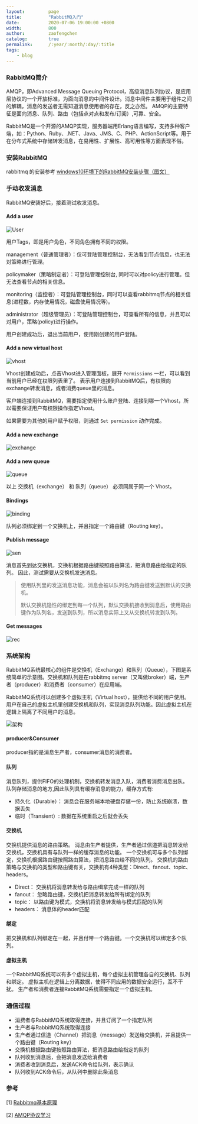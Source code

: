 ```yaml
---
layout:         page
title:          "RabbitMQ入门"
date:           2020-07-06 19:00:00 +0800
width:          800
author:         zaofengchen
catalog:        true
permalink:      /:year/:month/:day/:title
tags:
    - blog
---
```


### RabbitMQ简介
AMQP，即Advanced Message Queuing Protocol，高级消息队列协议，是应用层协议的一个开放标准，为面向消息的中间件设计。消息中间件主要用于组件之间的解耦，消息的发送者无需知道消息使用者的存在，反之亦然。
AMQP的主要特征是面向消息、队列、路由（包括点对点和发布/订阅）,可靠、安全。

RabbitMQ是一个开源的AMQP实现，服务器端用Erlang语言编写，支持多种客户端，如：Python、Ruby、.NET、Java、JMS、C、PHP、ActionScript等。用于在分布式系统中存储转发消息，在易用性、扩展性、高可用性等方面表现不俗。

### 安装RabbitMQ
rabbitmq 的安装参考 [windows10环境下的RabbitMQ安装步骤（图文）](https://blog.csdn.net/weixin_39735923/article/details/79288578)

### 手动收发消息
RabbitMQ安装好后，接着测试收发消息。
#### Add a user
<img src="http://tvax3.sinaimg.cn/large/7d4c6366gy1ggh4kwv049j20yt09y74f.jpg" alt="User" width="{{ page.width}}" align="bottom" />

用户Tags，即是用户角色，不同角色拥有不同的权限。

management（普通管理者）：仅可登陆管理控制台，无法看到节点信息，也无法对策略进行管理。

policymaker（策略制定者）：可登陆管理控制台, 同时可以对policy进行管理。但无法查看节点的相关信息。

monitoring（监控者）：可登陆管理控制台，同时可以查看rabbitmq节点的相关信息(进程数，内存使用情况，磁盘使用情况等)。

administrator（超级管理员）：可登陆管理控制台，可查看所有的信息，并且可以对用户，策略(policy)进行操作。

用户创建成功后，退出当前用户，使用刚创建的用户登陆。

#### Add a new virtual host
<img src="http://tvax3.sinaimg.cn/large/7d4c6366gy1ggh4nhxbevj20yt09jt90.jpg" alt="vhost" width="{{ page.width}}" align="bottom" />

Vhost创建成功后，点击Vhost进入管理面板，展开 `Permissions` 一栏，可以看到当前用户已经在权限列表里了。
表示用户连接到RabbitMQ后，有权限向exchange转发消息，或者消费queue里的消息。

客户端连接到RabbitMQ，需要指定使用什么账户登陆、连接到哪一个Vhost，所以需要保证用户有权限操作指定Vhost。

如果需要为其他的用户赋予权限，则通过 `Set permission` 动作完成。

#### Add a new exchange
<img src="http://tvax3.sinaimg.cn/large/7d4c6366gy1ggh4nw55uvj20yd08jglm.jpg" alt="exchange" width="{{ page.width}}" align="bottom" />


#### Add a new queue
<img src="http://tva3.sinaimg.cn/large/7d4c6366gy1ggh4od56x6j20yt08fq32.jpg" alt="queue" width="{{ page.width}}" align="bottom" />

以上 交换机（exchange） 和 队列（queue） 必须同属于同一个 Vhost。

#### Bindings
<img src="http://tva1.sinaimg.cn/large/7d4c6366gy1ggh4ou20p0j20yt0c80sx.jpg" alt="binding" width="{{ page.width}}" align="bottom" />

队列必须绑定到一个交换机上，并且指定一个路由键（Routing key）。

#### Publish message
<img src="http://tvax4.sinaimg.cn/large/7d4c6366gy1gghaxc3ovuj20yt0e3jrl.jpg" alt="sen" width="{{ page.width}}" align="bottom" />

消息首先到达交换机，交换机根据路由键按照路由算法，把消息路由给指定的队列。
因此，测试需要从交换机发送消息。

>使用队列里的发送消息功能，消息会被以队列名为路由键发送到默认的交换机。
>
>默认交换机隐性的绑定到每一个队列，默认交换机接收到消息后，使用路由键作为队列名，发送到队列，所以消息实际上又从交换机转发到队列。

#### Get messages
<img src="http://tvax2.sinaimg.cn/large/7d4c6366gy1gghaxp650uj20y80ckq34.jpg" alt="rec" width="{{ page.width}}" align="bottom" />



### 系统架构
RabbitMQ系统最核心的组件是交换机（Exchange）和队列（Queue），下图是系统简单的示意图。交换机和队列是在rabbitmq server（又叫做broker）端，生产者（producer）和消费者（consumer）在应用端。

RabbitMQ系统可以创建多个虚拟主机（Virtual host），提供给不同的用户使用。用户在自己的虚拟主机里创建交换机和队列，实现消息队列功能。因此虚拟主机在逻辑上隔离了不同用户的消息。

<img src="http://tva3.sinaimg.cn/large/7d4c6366gy1ggh4yfepdyj210c0nsn4b.jpg" alt="架构" width="{{ page.width}}" align="bottom" />

#### producer&Consumer
producer指的是消息生产者，consumer消息的消费者。

#### 队列
消息队列，提供FIFO的处理机制，交换机转发消息入队，消费者消费消息出队。
队列存储消息的地方,因此队列具有缓存消息的能力，缓存方式有:
- 持久化（Durable）：       消息会在服务端本地硬盘存储一份，防止系统崩溃，数据丢失
- 临时（Transient）:        数据在系统重启之后就会丢失

#### 交换机
交换机提供消息的路由策略。
消息由生产者提供，生产者通过信道把消息转发给交换机，交换机具有与队列一样的缓存消息的功能。
一个交换机可与多个队列绑定，交换机根据路由键按照路由算法，把消息路由给不同的队列。
交换机的路由策略与交换机的类型和路由键有关，交换机有4种类型：Direct、fanout、topic、headers。
- Direct：    交换机将消息转发给与路由缉拿完成一样的队列
- fanout：    忽略路由键，交换机把消息转发给所有绑定的队列
- topic：     以路由键为模式，交换机将消息转发给与模式匹配的队列
- headers：   消息体的header匹配

#### 绑定
把交换机和队列绑定在一起，并且付带一个路由键。一个交换机可以绑定多个队列。

#### 虚拟主机
一个RabbitMQ系统可以有多个虚拟主机，每个虚拟主机管理各自的交换机、队列和绑定。
虚拟主机在逻辑上分离数据，使得不同应用的数据安全运行，互不干扰。
生产者和消费者连接RabbitMQ系统需要指定一个虚拟主机。

### 通信过程
- 消费者与RabbitMQ系统取得连接，并且订阅了一个指定队列
- 生产者与RabbitMQ系统取得连接
- 生产者通过信道（Channel）把消息（message）发送给交换机，并且提供一个路由键（Routing key）
- 交换机根据路由键按照路由算法，把消息路由给指定的队列
- 队列收到消息后，会把消息发送给消费者
- 消费者收到消息后，发送ACK命令给队列，表示确认
- 队列收到ACK命令后，从队列中删除此条消息

### 参考
[1] [Rabbitmq基本原理](https://www.cnblogs.com/jun-ma/p/4840869.html)

[2] [AMQP协议学习](https://zhuanlan.zhihu.com/p/147675691)